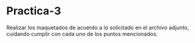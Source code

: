 # Practica-3
Realizar los maquetados de acuerdo a lo solicitado en el archivo adjunto, cuidando cumplir con cada uno de los puntos mencionados.

